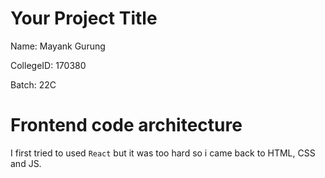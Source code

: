 # Your Project Title

Name: Mayank Gurung

CollegeID: 170380

Batch: 22C


# Frontend code architecture

I first tried to used <code>React</code> but it was too hard so i came back to HTML, CSS and JS.

